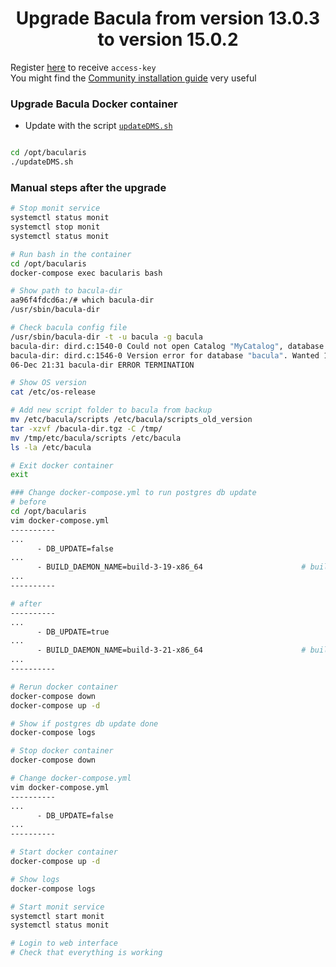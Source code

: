 <h1 align="center">Upgrade Bacula from version 13.0.3 to version 15.0.2</h1>

Register [here](https://www.bacula.org/bacula-binary-package-download/) to receive `access-key`\
You might find the [Community installation guide](https://www.bacula.org/whitepapers/CommunityInstallationGuide.pdf) very useful

### Upgrade Bacula Docker container 

- Update with the script [`updateDMS.sh`](https://github.com/johann8/tools?tab=readme-ov-file#install-updatedmssh-script)

```bash

cd /opt/bacularis
./updateDMS.sh

```

### Manual steps after the upgrade

```bash
# Stop monit service
systemctl status monit
systemctl stop monit
systemctl status monit

# Run bash in the container
cd /opt/bacularis
docker-compose exec bacularis bash

# Show path to bacula-dir
aa96f4fdcd6a:/# which bacula-dir
/usr/sbin/bacula-dir

# Check bacula config file
/usr/sbin/bacula-dir -t -u bacula -g bacula
bacula-dir: dird.c:1540-0 Could not open Catalog "MyCatalog", database "bacula".
bacula-dir: dird.c:1546-0 Version error for database "bacula". Wanted 1026, got 1024
06-Dec 21:31 bacula-dir ERROR TERMINATION

# Show OS version
cat /etc/os-release

# Add new script folder to bacula from backup
mv /etc/bacula/scripts /etc/bacula/scripts_old_version
tar -xzvf /bacula-dir.tgz -C /tmp/
mv /tmp/etc/bacula/scripts /etc/bacula
ls -la /etc/bacula

# Exit docker container
exit

### Change docker-compose.yml to run postgres db update
# before
cd /opt/bacularis
vim docker-compose.yml
----------
...
      - DB_UPDATE=false
...
      - BUILD_DAEMON_NAME=build-3-19-x86_64                      # build name of bacula director daemon
...
----------

# after
----------
...
      - DB_UPDATE=true
...
      - BUILD_DAEMON_NAME=build-3-21-x86_64                      # build name of bacula director daemon
...
----------

# Rerun docker container
docker-compose down
docker-compose up -d

# Show if postgres db update done
docker-compose logs

# Stop docker container
docker-compose down

# Change docker-compose.yml
vim docker-compose.yml
----------
...
      - DB_UPDATE=false
...
----------

# Start docker container
docker-compose up -d

# Show logs
docker-compose logs

# Start monit service
systemctl start monit
systemctl status monit

# Login to web interface
# Check that everything is working
```
